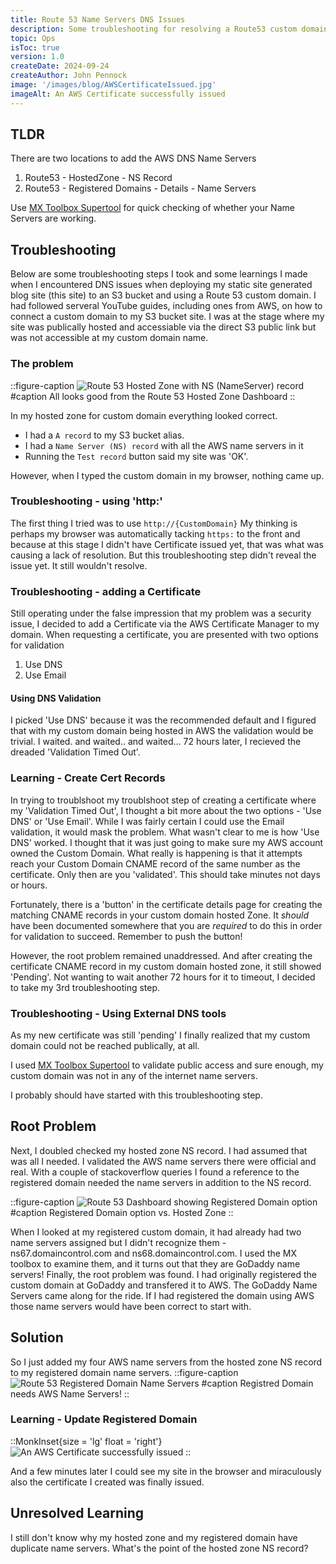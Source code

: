 ```yaml
---
title: Route 53 Name Servers DNS Issues
description: Some troubleshooting for resolving a Route53 custom domain issue with a AWS Certificate Manager 'Validation Timed Out'
topic: Ops
isToc: true
version: 1.0
createDate: 2024-09-24 
createAuthor: John Pennock
image: '/images/blog/AWSCertificateIssued.jpg'
imageAlt: An AWS Certificate successfully issued
---
```



## TLDR

There are two locations to add the AWS DNS Name Servers
1) Route53 - HostedZone - NS Record
2) Route53 - Registered Domains - Details - Name Servers

Use [MX Toolbox Supertool](https://mxtoolbox.com/DnsLookup.aspx) for quick checking of whether your Name Servers are working.

## Troubleshooting

Below are some troubleshooting steps I took and some learnings I made when I encountered DNS issues when deploying my static site generated blog site (this site) to an S3 bucket and using a Route 53 custom domain. I had followed serveral YouTube guides, including ones from AWS, on how to connect a custom domain to my S3 bucket site.  I was at the stage where my site was publically hosted and accessiable via the direct S3 public link but was not accessible at my custom domain name.

### The problem

::figure-caption
![Route 53 Hosted Zone with NS (NameServer) record](/images/blog/Route53HostedZoneNameServers.jpg)
#caption
All looks good from the Route 53 Hosted Zone Dashboard
::

In my hosted zone for custom domain everything looked correct.
- I had a `A record` to my S3 bucket alias.
- I had a `Name Server (NS) record` with all the AWS name servers in it
- Running the `Test record` button said my site was 'OK'.  

However, when I typed the custom domain in my browser, nothing came up.

### Troubleshooting - using 'http:'

The first thing I tried was to use `http://{CustomDomain}` My thinking is perhaps my browser was automatically tacking `https:` to the front and because at this stage I didn't have Certificate issued yet, that was what was causing a lack of resolution.  But this troubleshooting step didn't reveal the issue yet.  It still wouldn't resolve.

### Troubleshooting - adding a Certificate
Still operating under the false impression that my problem was a security issue, I decided to add a Certificate via the AWS Certificate Manager to my domain.  When requesting a certificate, you are presented with two options for validation
1. Use DNS
2. Use Email

#### Using DNS Validation

I picked 'Use DNS' because it was the recommended default and I figured that with my custom domain being hosted in AWS the validation would be trivial.  I waited.  and waited..  and waited... 72 hours later, I recieved the dreaded 'Validation Timed Out'.  

### Learning - Create Cert Records

In trying to troublshoot my troublshoot step of creating a certificate where my 'Validation Timed Out', I thought a bit more about the two options - 'Use DNS' or 'Use Email'.  While I was fairly certain I could use the Email validation, it would mask the problem. What wasn't clear to me is how 'Use DNS' worked. I thought that it was just going to make sure my AWS account owned the Custom Domain. What really is happening is that it attempts reach  your Custom Domain CNAME record of the same number as the certificate. Only then are you 'validated'. This should take minutes not days or hours.

Fortunately, there is a 'button' in the certificate details page for creating the matching CNAME records in your custom domain hosted Zone. It *should* have been documented somewhere that you are *required* to do this in order for validation to succeed.  Remember to push the button!

However, the root problem remained unaddressed.  And after creating the certificate CNAME record in my custom domain hosted zone, it still showed 'Pending'. Not wanting to wait another 72 hours for it to timeout, I decided to take my 3rd troubleshooting step.

### Troubleshooting - Using External DNS tools
As my new certificate was still 'pending' I finally realized that my custom domain could not be reached publically, at all.

I used [MX Toolbox Supertool](https://mxtoolbox.com/DnsLookup.aspx) to validate public access and sure enough, my custom domain was not in any of the internet name servers.

I probably should have started with this troubleshooting step.

## Root Problem
Next, I doubled checked my hosted zone NS record. I had assumed that was all I needed. I validated the AWS name servers there were official and real. With a couple of stackoverflow queries I found a reference to the registered domain needed the name servers in addition to the NS record.

::figure-caption
![Route 53 Dashboard showing Registered Domain option](/images/blog/Route53RegisteredDomainsChoice.jpg)
#caption
Registered Domain option vs. Hosted Zone
::

When I looked at my registered custom domain, it had already had two name servers assigned but I didn't recognize them - ns67.domaincontrol.com and ns68.domaincontrol.com. I used the MX toolbox to examine them, and it turns out that they are GoDaddy name servers! Finally, the root problem was found. I had originally registered the custom domain at GoDaddy and transfered it to AWS. The GoDaddy Name Servers came along for the ride. If I had registered the domain using AWS those name servers would have been correct to start with.

## Solution

So I just added my four AWS name servers from the hosted zone NS record to my registered domain name servers.
::figure-caption
![Route 53 Registered Domain Name Servers](/images/blog/Route53RegisteredDomainsNameServer.jpg)
#caption
Registred Domain needs AWS Name Servers!
::

### Learning - Update Registered Domain

::MonkInset{size = 'lg' float = 'right'}
![An AWS Certificate successfully issued](/images/blog/AWSCertificateIssued.jpg)
::

And a few minutes later I could see my site in the browser and miraculously also the certificate I created was finally issued.


## Unresolved Learning
I still don't know why my hosted zone and my registered domain have duplicate name servers.  What's the point of the hosted zone NS record?